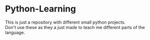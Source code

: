 # Python-Learning
This is just a repository with different small python projects.<br />
Don't use these as they a just made to teach me different parts of the language.